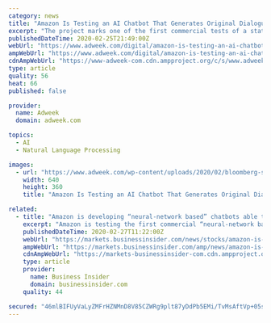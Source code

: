 ```yaml
---
category: news
title: "Amazon Is Testing an AI Chatbot That Generates Original Dialogue in Real Time"
excerpt: "The project marks one of the first commercial tests of a state-of-the-art new natural language processing technology that researchers think has the potential to supercharge progress in the field. The model, which has also powered cutting-edge systems like OpenAI’s GPT-2, draws on massive training datasets and predictive text to generate ..."
publishedDateTime: 2020-02-25T21:49:00Z
webUrl: "https://www.adweek.com/digital/amazon-is-testing-an-ai-chatbot-that-generates-original-dialogue-in-real-time/"
ampWebUrl: "https://www.adweek.com/digital/amazon-is-testing-an-ai-chatbot-that-generates-original-dialogue-in-real-time/amp/"
cdnAmpWebUrl: "https://www-adweek-com.cdn.ampproject.org/c/s/www.adweek.com/digital/amazon-is-testing-an-ai-chatbot-that-generates-original-dialogue-in-real-time/amp/"
type: article
quality: 56
heat: 66
published: false

provider:
  name: Adweek
  domain: adweek.com

topics:
  - AI
  - Natural Language Processing

images:
  - url: "https://www.adweek.com/wp-content/uploads/2020/02/bloomberg-spending-PAGE-03-2020-640x360.jpg"
    width: 640
    height: 360
    title: "Amazon Is Testing an AI Chatbot That Generates Original Dialogue in Real Time"

related:
  - title: "Amazon is developing “neural-network based” chatbots able to produce entirely original dialogu"
    excerpt: "Amazon is testing the first commercial “neural-network based” chatbot able to produce completely original and natural ... simple requests and find the most suitable answer.Amazon’s new generative chatbots will use true artificial intelligence (AI) and state-of-the-art natural language processing technology to produce completely original ..."
    publishedDateTime: 2020-02-27T11:22:00Z
    webUrl: "https://markets.businessinsider.com/news/stocks/amazon-is-developing-“neural-network-based”-chatbots-able-to-produce-entirely-original-dialogu-8563430"
    ampWebUrl: "https://markets.businessinsider.com/amp/news/amazon-is-developing-â€œneural-network-basedâ€ -chatbots-able-to-produce-entirely-original-dialogu-8563430"
    cdnAmpWebUrl: "https://markets-businessinsider-com.cdn.ampproject.org/c/s/markets.businessinsider.com/amp/news/amazon-is-developing-â€œneural-network-basedâ€ -chatbots-able-to-produce-entirely-original-dialogu-8563430"
    type: article
    provider:
      name: Business Insider
      domain: businessinsider.com
    quality: 44

secured: "46mlBIFUyVaLyZMFrHZNMnD8V85CZWRg9plt87yDdPb5EMi/TvMsAftVp+05siY/8PBQmUeaMXkiLkLk60tqzB5tcUut7tDuzDj11Lzic71nToJx+THE4aMJeXkyPgHF4dm5ySRal+MGeyWOkTJZLadPgFTdB/lg2Td1g3S8C6lfi8Z96XHgHVQJEp6RhXPrSNRTon5gZ2ygK3neiVI2S451LdppiVtyZdBxRsaV59WP6HMUVssoUVkkikxYbpIt8LuN1qaZwQg8zaraufucPY2MFFWlyLd/f/CwFwXvJhr7mku8d0Dmu06erfCXBY29v3t8IbmbLY12AjEfApewp9QFcO9YN5p8RZ6GgkNGttTcwXu+ftKcrX68lwN74DvOUDR6tkSuCnkMKssUlIn5wC+OLpe+GoawTxIYOBLGP8j3y7STLcFqopNztsNF5bu9PcpU3n3XI2cH4L96x3mzMZQ/LOghT60iofHZz3NW4bA=;OfBQhVpchLs3xbqm1u2AXw=="
---
```


